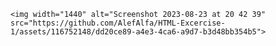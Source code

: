 ````## HTML-Tailwind-Excercise-1
<img width="1440" alt="Screenshot 2023-08-23 at 20 42 39" src="https://github.com/AlefAlfa/HTML-Excercise-1/assets/116752148/dd20ce89-a4e3-4ca6-a9d7-b3d48bb354b5">

